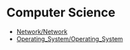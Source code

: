 # Computer Science
* [Network/Network](Network/Network)
* [Operating_System/Operating_System](Operating_System/Operating_System)

